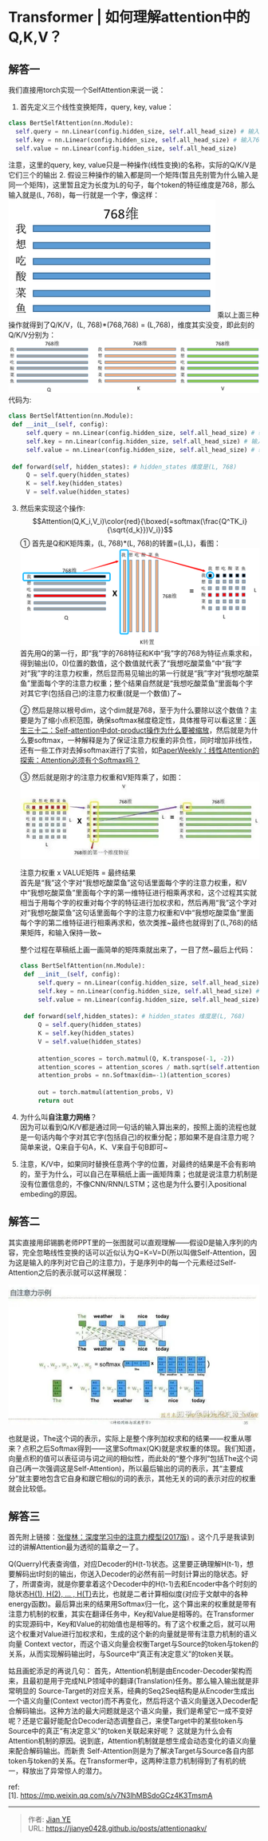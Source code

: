 # Transformer | 如何理解attention中的Q,K,V？


## 解答一

我们直接用torch实现一个SelfAttention来说一说：

1. 首先定义三个线性变换矩阵，query, key, value：
  ```python
  class BertSelfAttention(nn.Module):
    self.query = nn.Linear(config.hidden_size, self.all_head_size) # 输入768， 输出768
    self.key = nn.Linear(config.hidden_size, self.all_head_size) # 输入768， 输出768
    self.value = nn.Linear(config.hidden_size, self.all_head_size)
  ```
  注意，这里的query, key, value只是一种操作(线性变换)的名称，实际的Q/K/V是它们三个的输出
2. 假设三种操作的输入都是同一个矩阵(暂且先别管为什么输入是同一个矩阵)，这里暂且定为长度为L的句子，每个token的特征维度是768，那么输入就是(L, 768)，每一行就是一个字，像这样：
   ![word2vec](images/A1_1.png)
   乘以上面三种操作就得到了Q/K/V，(L, 768)*(768,768) = (L,768)，维度其实没变，即此刻的Q/K/V分别为：
   ![Q K V](images/A1_2.png)
   代码为:
   ```python
   class BertSelfAttention(nn.Module):
    def __init__(self, config):
        self.query = nn.Linear(config.hidden_size, self.all_head_size) # 输入768， 输出768
        self.key = nn.Linear(config.hidden_size, self.all_head_size) # 输入768， 输出768
        self.value = nn.Linear(config.hidden_size, self.all_head_size) # 输入768， 输出768

    def forward(self, hidden_states): # hidden_states 维度是(L, 768)
        Q = self.query(hidden_states)
        K = self.key(hidden_states)
        V = self.value(hidden_states)
   ```
3. 然后来实现这个操作:
   $$Attention(Q,K_i,V_i)\color{red}{\boxed{=softmax(\frac{Q^TK_i}{\sqrt{d_k}})V_i}}$$
   ① 首先是Q和K矩阵乘，(L, 768)*(L, 768)的转置=(L,L)，看图：
   ![Mapping](images/A1_3.png)
   首先用Q的第一行，即“我”字的768特征和K中“我”字的768为特征点乘求和，得到输出(0，0)位置的数值，这个数值就代表了“我想吃酸菜鱼”中“我”字对“我”字的注意力权重，然后显而易见输出的第一行就是“我”字对“我想吃酸菜鱼”里面每个字的注意力权重；整个结果自然就是“我想吃酸菜鱼”里面每个字对其它字(包括自己)的注意力权重(就是一个数值)了~

   ② 然后是除以根号dim，这个dim就是768，至于为什么要除以这个数值？主要是为了缩小点积范围，确保softmax梯度稳定性，具体推导可以看这里：[莲生三十二：Self-attention中dot-product操作为什么要被缩放](https://zhuanlan.zhihu.com/p/149903065)，然后就是为什么要softmax，一种解释是为了保证注意力权重的非负性，同时增加非线性，还有一些工作对去掉softmax进行了实验，如[PaperWeekly：线性Attention的探索：Attention必须有个Softmax吗？](https://zhuanlan.zhihu.com/p/157490738)

   ③ 然后就是刚才的注意力权重和V矩阵乘了，如图：
   ![Mapping](images/A1_4.jpeg)

   注意力权重 x VALUE矩阵 = 最终结果 </br>
   首先是“我”这个字对“我想吃酸菜鱼”这句话里面每个字的注意力权重，和V中“我想吃酸菜鱼”里面每个字的第一维特征进行相乘再求和，这个过程其实就相当于用每个字的权重对每个字的特征进行加权求和，然后再用“我”这个字对对“我想吃酸菜鱼”这句话里面每个字的注意力权重和V中“我想吃酸菜鱼”里面每个字的第二维特征进行相乘再求和，依次类推~最终也就得到了(L,768)的结果矩阵，和输入保持一致~

   整个过程在草稿纸上画一画简单的矩阵乘就出来了，一目了然~最后上代码：
   ```python
   class BertSelfAttention(nn.Module):
    def __init__(self, config):
        self.query = nn.Linear(config.hidden_size, self.all_head_size) # 输入768， 输出768
        self.key = nn.Linear(config.hidden_size, self.all_head_size) # 输入768， 输出768
        self.value = nn.Linear(config.hidden_size, self.all_head_size) # 输入768， 输出768

    def forward(self,hidden_states): # hidden_states 维度是(L, 768)
        Q = self.query(hidden_states)
        K = self.key(hidden_states)
        V = self.value(hidden_states)

        attention_scores = torch.matmul(Q, K.transpose(-1, -2))
        attention_scores = attention_scores / math.sqrt(self.attention_head_size)
        attention_probs = nn.Softmax(dim=-1)(attention_scores)

        out = torch.matmul(attention_probs, V)
        return out
   ```

4. 为什么叫**自注意力网络**？</br>
   因为可以看到Q/K/V都是通过同一句话的输入算出来的，按照上面的流程也就是一句话内每个字对其它字(包括自己)的权重分配；那如果不是自注意力呢？简单来说，Q来自于句A，K、V来自于句B即可~</br>

5. 注意，K/V中，如果同时替换任意两个字的位置，对最终的结果是不会有影响的，至于为什么，可以自己在草稿纸上画一画矩阵乘；也就是说注意力机制是没有位置信息的，不像CNN/RNN/LSTM；这也是为什么要引入positional embeding的原因。


## 解答二

其实直接用邱锡鹏老师PPT里的一张图就可以直观理解——假设D是输入序列的内容，完全忽略线性变换的话可以近似认为Q=K=V=D(所以叫做Self-Attention，因为这是输入的序列对它自己的注意力)，于是序列中的每一个元素经过Self-Attention之后的表示就可以这样展现：

![Mapping](images/A2_1.jpeg)

也就是说，The这个词的表示，实际上是整个序列加权求和的结果——权重从哪来？点积之后Softmax得到——这里Softmax(QK)就是求权重的体现。我们知道，向量点积的值可以表征词与词之间的相似性，而此处的“整个序列”包括The这个词自己(再一次强调这是Self-Attention)，所以最后输出的词的表示，其“主要成分”就主要地包含它自身和跟它相似的词的表示，其他无关的词的表示对应的权重就会比较低。


## 解答三

首先附上链接：[张俊林：深度学习中的注意力模型(2017版)](https://zhuanlan.zhihu.com/p/37601161) 。这个几乎是我读到过的讲解Attention最为透彻的篇章之一了。

Q(Querry)代表查询值，对应Decoder的H(t-1)状态。这里要正确理解H(t-1)，想要解码出t时刻的输出，你送入Decoder的必然有前一时刻计算出的隐状态。好了，所谓查询，就是你要拿着这个Decoder中的H(t-1)去和Encoder中各个时刻的隐状态[H(1), H(2), ... , H(T)](也就是各个Key)去比，也就是二者计算相似度(对应于文献中的各种energy函数)。最后算出来的结果用Softmax归一化，这个算出来的权重就是带有注意力机制的权重，其实在翻译任务中，Key和Value是相等的。在Transformer的实现源码中，Key和Value的初始值也是相等的。有了这个权重之后，就可以用这个权重对Value进行加权求和，生成的这个新的向量就是带有注意力机制的语义向量 Context vector，而这个语义向量会权衡Target与Source的token与token的关系，从而实现解码输出时，与Source中“真正有决定意义”的token关联。

姑且画蛇添足的再说几句：
首先，Attention机制是由Encoder-Decoder架构而来，且最初是用于完成NLP领域中的翻译(Translation)任务。那么输入输出就是非常明显的 Source-Target的对应关系，经典的Seq2Seq结构是从Encoder生成出一个语义向量(Context vector)而不再变化，然后将这个语义向量送入Decoder配合解码输出。这种方法的最大问题就是这个语义向量，我们是希望它一成不变好呢？还是它最好能配合Decoder动态调整自己，来使Target中的某些token与Source中的真正“有决定意义”的token关联起来好呢？
这就是为什么会有Attention机制的原因。说到底，Attention机制就是想生成会动态变化的语义向量来配合解码输出。而新贵 Self-Attention则是为了解决Target与Source各自内部token与token的关系。在Transformer中，这两种注意力机制得到了有机的统一，释放出了异常惊人的潜力。


ref:</br>
[1]. https://mp.weixin.qq.com/s/v7N3lhMBSdoGCz4K3TmsmA

---

> 作者: [Jian YE](https://github.com/jianye0428)  
> URL: https://jianye0428.github.io/posts/attentionaqkv/  


